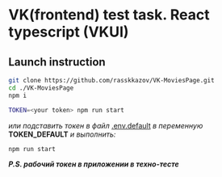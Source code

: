 # VK(frontend) test task. React typescript (VKUI)

## Launch instruction

```bash
git clone https://github.com/rasskkazov/VK-MoviesPage.git
cd ./VK-MoviesPage
npm i
```

```bash
TOKEN=<your token> npm run start
```

_или подставить токен в файл_ [.env.default](./.env.default) _в переменную_ **TOKEN_DEFAULT** _и выполнить:_

```bash
npm run start
```

**_P.S. рабочий токен в приложении в техно-тесте_**
